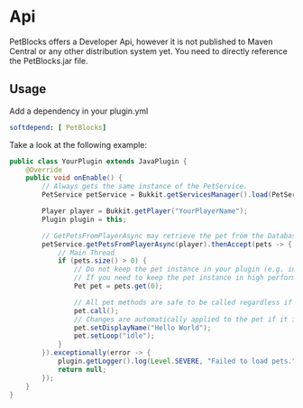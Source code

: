 # Api

PetBlocks offers a Developer Api, however it is not published to Maven Central or any other distribution system yet.
You need to directly reference the PetBlocks.jar file.

## Usage

Add a dependency in your plugin.yml

```yaml
softdepend: [ PetBlocks]
```

Take a look at the following example:
```java
public class YourPlugin extends JavaPlugin {
    @Override
    public void onEnable() {
        // Always gets the same instance of the PetService.
        PetService petService = Bukkit.getServicesManager().load(PetService.class);

        Player player = Bukkit.getPlayer("YourPlayerName");
        Plugin plugin = this;

        // GetPetsFromPlayerAsync may retrieve the pet from the Database or the InMemory cache.
        petService.getPetsFromPlayerAsync(player).thenAccept(pets -> {
            // Main Thread
            if (pets.size() > 0) {
                // Do not keep the pet instance in your plugin (e.g. in fields). Always retrieve it with getPetsFromPlayerAsync.
                // If you need to keep the pet instance in high performance scenarios, check if the pet has already been disposed before using it with pet.isDisposed().
                Pet pet = pets.get(0);

                // All pet methods are safe to be called regardless if the pet is currently spawned or not.
                pet.call();
                // Changes are automatically applied to the pet if it is spawned and automatically persisted.
                pet.setDisplayName("Hello World");
                pet.setLoop("idle");
            }
        }).exceptionally(error -> {
            plugin.getLogger().log(Level.SEVERE, "Failed to load pets.", error);
            return null;
        });
    }
}
```
